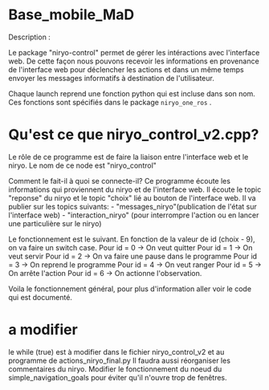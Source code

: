 # Base_mobile_MaD

Description :

Le package "niryo-control" permet de gérer les intéractions avec l'interface web. De cette façon nous pouvons recevoir les informations en provenance de l'interface web pour déclencher les actions et dans un même temps envoyer les messages informatifs à destination de l'utilisateur.  

Chaque launch reprend une fonction python qui est incluse dans son nom. Ces fonctions sont spécifiés dans le package `niryo_one_ros` .

# Qu'est ce que niryo_control_v2.cpp?
Le rôle de ce programme est de faire la liaison entre l'interface web et le niryo.
Le nom de ce node est "niryo_control"

Comment le fait-il à quoi se connecte-il?
Ce programme écoute les informations qui proviennent du niryo et de l'interface web. Il écoute le topic "reponse" du niryo et le topic "choix" lié au bouton de l'interface web.
Il va publier sur les topics suivants:  - "messages_niryo"(publication de l'état sur l'interface web)
					- "interaction_niryo" (pour interrompre l'action ou en lancer une particulière sur le niryo)

Le fonctionnement est le suivant. En fonction de la valeur de id (choix - 9), on va faire un switch case.
Pour id = 0 -> On veut quitter
Pour id = 1 -> On veut servir
Pour id = 2 -> On va faire une pause dans le programme
Pour id = 3 -> On reprend le programme
Pour id = 4 -> On veut ranger
Pour id = 5 -> On arrête l'action
Pour id = 6 -> On actionne l'observation.

Voila le fonctionnement général, pour plus d'information aller voir le code qui est documenté.

# a modifier

le while (true) est à modifier dans le fichier niryo_control_v2 et au programme de actions_niryo_final.py
Il faudra aussi réorganiser les commentaires du niryo.
Modifier le fonctionnement du noeud du simple_navigation_goals pour éviter qu'il n'ouvre trop de fenêtres.



